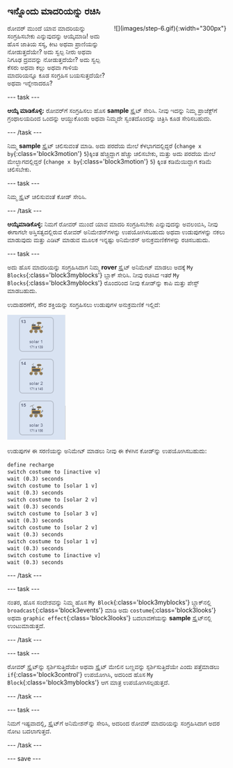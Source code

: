 ## ಇನ್ನೊಂದು ಮಾದರಿಯನ್ನು ರಚಿಸಿ

<div style="display: flex; flex-wrap: wrap">
<div style="flex-basis: 200px; flex-grow: 1; margin-right: 15px;">
ರೋವರ್‌ ಮುಂದೆ ಯಾವ ಮಾದರಿಯನ್ನು ಸಂಗ್ರಹಿಸಬೇಕು ಎನ್ನುವುದನ್ನು ಆಯ್ಕೆಮಾಡಿ! ಅದು ಹೊಸ ಜಾತಿಯ ಸಸ್ಯ, ಕೀಟ ಅಥವಾ ಪ್ರಾಣಿಯನ್ನು ನೋಡುತ್ತದೆಯೇ? ಅದು ಸ್ವಲ್ಪ ನೀರು ಅಥವಾ ನಿಗೂಢ ದ್ರವವನ್ನು ನೋಡುತ್ತದೆಯೇ? ಅದು ಸ್ವಲ್ಪ ಕೆಸರು ಅಥವಾ ಕಲ್ಲು ಅಥವಾ ಗಾಳಿಯ ಮಾದರಿಯನ್ನೂ ಕೂಡ ಸಂಗ್ರಹಿಸ ಬಯಸುತ್ತದೆಯೇ? ಅಥವಾ ಇನ್ನೇನಾದರೂ?
</div>
<div>
![](images/step-6.gif){:width="300px"}
</div>
</div>

--- task ---

**ಆಯ್ಕೆ ಮಾಡಿಕೊಳ್ಳಿ:** ರೋವರ್‌ಗೆ ಸಂಗ್ರಹಿಸಲು ಹೊಸ **sample** ಸ್ಪ್ರೈಟ್‌ ಸೇರಿಸಿ. ನೀವು ಇದನ್ನು ನಿಮ್ಮ ಪ್ರಾಜೆಕ್ಟ್‌ಗೆ ಗ್ರಂಥಾಲಯದಿಂದ ಒಂದನ್ನು ಆಯ್ದುಕೊಂಡು ಅಥವಾ ನಿಮ್ಮದೇ ಸ್ವಂತದೊಂದನ್ನು ಚಿತ್ರಿಸಿ ಕೂಡ ಸೇರಿಸಬಹುದು.

--- /task ---

ನಿಮ್ಮ **sample** ಸ್ಪ್ರೈಟ್‌ ಚಲಿಸುವಂತೆ ಮಾಡಿ. ಅದು ಪರದೆಯ ಮೇಲೆ ಕೆಳಭಾಗದಲ್ಲಿದ್ದರೆ (`change x by`{:class='block3motion'} `5`)ಕ್ಕಿಂತ ಹೆಚ್ಚಿದ್ದಾಗ ಹೆಚ್ಚು ಚಲಿಸಬೇಕು, ಮತ್ತು ಅದು ಪರದೆಯ ಮೇಲೆ ಮೇಲ್ಭಾಗದಲ್ಲಿದ್ದರೆ (`change x by`{:class='block3motion'} `5`) ಕ್ಕಿಂತ ಕಡಿಮೆಯಿದ್ದಾಗ ಕಡಿಮೆ ಚಲಿಸಬೇಕು.

--- task ---

ನಿಮ್ಮ ಸ್ಪ್ರೈಟ್‌ ಚಲಿಸುವಂತೆ ಕೋಡ್‌ ಸೇರಿಸಿ.

--- /task ---

**ಆಯ್ಕೆಮಾಡಿಕೊಳ್ಳಿ:** ನಿಮಗೆ ರೋವರ್‌ ಮುಂದೆ ಯಾವ ಮಾದರಿ ಸಂಗ್ರಹಿಸಬೇಕು ಎನ್ನುವುದನ್ನು ಅವಲಂಬಿಸಿ, ನೀವು ಈಗಾಗಲೇ ಅಸ್ತಿಸತ್ವದಲ್ಲಿರುವ ರೋವರ್‌ ಅನಿಮೇಶನ್‌ಗಳನ್ನು ಉಪಯೋಗಿಸಬಹುದು ಅಥವಾ ಉಡುಪುಗಳನ್ನು ನಕಲು ಮಾಡುವುದು ಮತ್ತು ಎಡಿಟ್‌ ಮಾಡುವ ಮೂಲಕ ಇನ್ನಷ್ಟು ಅನಿಮೇಶನ್‌ ಅನುಕ್ರಮಣಿಕೆಗಳನ್ನು ರಚಿಸಬಹುದು.

--- task ---

ಅದು ಹೊಸ ಮಾದರಿಯನ್ನು ಸಂಗ್ರಹಿಸಿದಾಗ ನಿಮ್ಮ **rover** ಸ್ಪ್ರೈಟ್‌ ಅನಿಮೇಟ್‌ ಮಾಡಲು ಅದಕ್ಕೆ `My Blocks`{:class='block3myblocks'} ಬ್ಲಾಕ್‌ ಸೇರಿಸಿ. ನೀವು ರಚಿಸಿದ ಇತರೆ `My Blocks`{:class='block3myblocks'} ರೊಂದರಿಂದ ನೀವು ಕೋಡ್‌ನ್ನು ಕಾಪಿ ಮತ್ತು ಪೇಸ್ಟ್‌ ಮಾಡಬಹುದು.

ಉದಾಹರಣೆಗೆ, ಸೌರ ಶಕ್ತಿಯನ್ನು ಸಂಗ್ರಹಿಸಲು ಉಡುಪುಗಳ ಅನುಕ್ರಮಣಿಕೆ ಇಲ್ಲಿದೆ:

![ರೋವರ್‌ ಸೌರ ಫಲಕವನ್ನು ವಿಸ್ತರಿಸುತ್ತಿರುವುದರೊಂದಿಗೆ ಮೂರು ಉಡುಪುಗಳನ್ನು ತೋರಿಸಲಾಗಿದೆ.](images/solar-animation.png)

ಉಡುಪುಗಳ ಈ ಸರಣಿಯನ್ನು ಅನಿಮೇಟ್‌ ಮಾಡಲು ನೀವು ಈ ಕೆಳಗಿನ ಕೋಡ್‌ನ್ನು ಉಪಯೋಗಿಸಬಹುದು:

```blocks3
define recharge
switch costume to [inactive v]
wait (0.3) seconds
switch costume to [solar 1 v]
wait (0.3) seconds
switch costume to [solar 2 v]
wait (0.3) seconds
switch costume to [solar 3 v]
wait (0.3) seconds
switch costume to [solar 2 v]
wait (0.3) seconds
switch costume to [solar 1 v]
wait (0.3) seconds
switch costume to [inactive v]
wait (0.3) seconds
```

--- /task ---

--- task ---

ನಂತರ, ಹೊಸ ಸಂದೇಶವನ್ನು ನಿಮ್ಮ ಹೊಸ `My Block`{:class='block3myblocks'} ಬ್ಲಾಕ್‌ನಲ್ಲಿ `broadcast`{:class='block3events'} ಮಾಡಿ ಅದು `costume`{:class='block3looks'} ಅಥವಾ `graphic effect`{:class='block3looks'} ಬದಲಾವಣೆಯನ್ನು **sample** ಸ್ಪ್ರೈಟ್‌ನಲ್ಲಿ ಉಂಟುಮಾಡುತ್ತದೆ.

--- /task ---

--- task ---

ರೋವರ್‌ ಸ್ಪ್ರೈಟ್‌ನ್ನು ಸ್ಪರ್ಶಿಸುತ್ತಿದೆಯೇ ಅಥವಾ ಸ್ಪ್ರೈಟ್‌ ಮೇಲಿನ ಬಣ್ಣವನ್ನು ಸ್ಪರ್ಶಿಸುತ್ತಿದೆಯೇ ಎಂದು ಪತ್ತೆಮಾಡಲು `if`{:class='block3control'} ಉಪಯೋಗಿಸಿ, ಅದರಿಂದ ಹೊಸ `My Block`{:class='block3myblocks'} ಆಗ ಮಾತ್ರ ಉಪಯೋಗಿಸಲ್ಪಡುತ್ತದೆ.

--- /task ---

--- task ---

ನಿಮಗೆ ಇಷ್ಟವಾದಲ್ಲಿ, ಸ್ಪ್ರೈಟ್‌ಗೆ ಅನಿಮೇಶನ್‌ನ್ನು ಸೇರಿಸಿ, ಅದರಿಂದ ರೋವರ್‌ ಮಾದರಿಯನ್ನು ಸಂಗ್ರಹಿಸಿದಾಗ ಅದರ ನೋಟ ಬದಲಾಗುತ್ತದೆ.

--- /task ---

--- save ---
